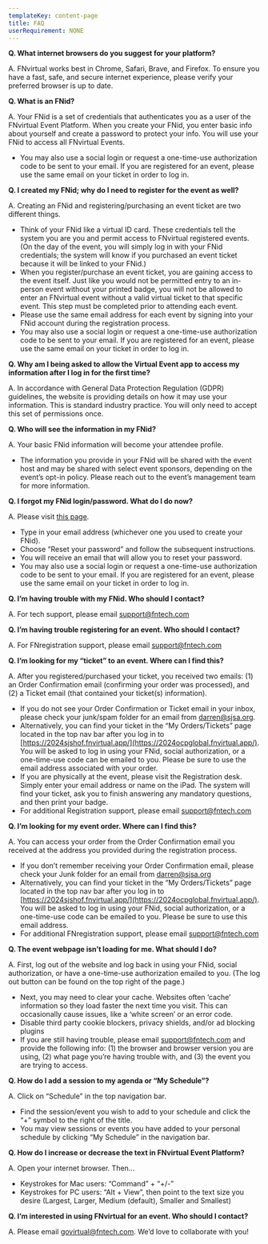 ```yaml
---
templateKey: content-page
title: FAQ
userRequirement: NONE
---
```

**Q. What internet browsers do you suggest for your platform?**

A. FNvirtual works best in Chrome, Safari, Brave, and Firefox. To ensure you have a fast, safe, and secure internet experience, please verify your preferred browser is up to date.

**Q. What is an FNid?**

A. Your FNid is a set of credentials that authenticates you as a user of the FNvirtual Event Platform. When you create your FNid, you enter basic info about yourself and create a password to protect your info. You will use your FNid to access all FNvirtual Events.

* You may also use a social login or request a one-time-use authorization code to be sent to your email. If you are registered for an event, please use the same email on your ticket in order to log in. 

**Q. I created my FNid; why do I need to register for the event as well?**

A. Creating an FNid and registering/purchasing an event ticket are two different things.

* Think of your FNid like a virtual ID card. These credentials tell the system you are you and permit access to FNvirtual registered events. (On the day of the event, you will simply log in with your FNid credentials; the system will know if you purchased an event ticket because it will be linked to your FNid.)
* When you register/purchase an event ticket, you are gaining access to the event itself. Just like you would not be permitted entry to an in-person event without your printed badge, you will not be allowed to enter an FNvirtual event without a valid virtual ticket to that specific event. This step must be completed prior to attending each event.
* Please use the same email address for each event by signing into your FNid account during the registration process.
* You may also use a social login or request a one-time-use authorization code to be sent to your email. If you are registered for an event, please use the same email on your ticket in order to log in. 

**Q. Why am I being asked to allow the Virtual Event app to access my information after I log in for the first time?**

A. In accordance with General Data Protection Regulation (GDPR) guidelines, the website is providing details on how it may use your information. This is standard industry practice. You will only need to accept this set of permissions once.

**Q. Who will see the information in my FNid?**

A. Your basic FNid information will become your attendee profile.

* The information you provide in your FNid will be shared with the event host and may be shared with select event sponsors, depending on the event’s opt-in policy. Please reach out to the event’s management team for more information.

**Q. I forgot my FNid login/password. What do I do now?**

A. Please visit [this page](https://idp.fnvirtual.app/auth/login).

* Type in your email address (whichever one you used to create your FNid). 
* Choose “Reset your password” and follow the subsequent instructions.
* You will receive an email that will allow you to reset your password.
* You may also use a social login or request a one-time-use authorization code to be sent to your email. If you are registered for an event, please use the same email on your ticket in order to log in. 

**Q. I’m having trouble with my FNid. Who should I contact?**

A. For tech support, please email [support@fntech.com](support@fntech.com)

**Q. I’m having trouble registering for an event. Who should I contact?**

A. For FNregistration support, please email [support@fntech.com](registration@opencompute.org)

**Q. I’m looking for my “ticket” to an event. Where can I find this?**

A. After you registered/purchased your ticket, you received two emails: (1) an Order Confirmation email (confirming your order was processed), and (2) a Ticket email (that contained your ticket(s) information).

* If you do not see your Order Confirmation or Ticket email in your inbox, please check your junk/spam folder for an email from darren@sjsa.org.
* Alternatively, you can find your ticket in the “My Orders/Tickets” page located in the top nav bar after you log in to [https://2024sjshof.fnvirtual.app/](https://2024ocpglobal.fnvirtual.app/). You will be asked to log in using your FNid, social authorization, or a one-time-use code can be emailed to you. Please be sure to use the email address associated with your order. 
* If you are physically at the event, please visit the Registration desk. Simply enter your email address or name on the iPad. The system will find your ticket, ask you to finish answering any mandatory questions, and then print your badge.
* For additional Registration support, please email [support@fntech.com](registration@opencompute.org)

**Q. I’m looking for my event order. Where can I find this?**

A. You can access your order from the Order Confirmation email you received at the address you provided during the registration process.

* If you don’t remember receiving your Order Confirmation email, please check your Junk folder for an email from darren@sjsa.org
* Alternatively, you can find your ticket in the “My Orders/Tickets” page located in the top nav bar after you log in to [https://2024sjshof.fnvirtual.app/](https://2024ocpglobal.fnvirtual.app/). You will be asked to log in using your FNid, social authorization, or a one-time-use code can be emailed to you. Please be sure to use this email address. 
* For additional FNregistration support, please email [support@fntech.com](registration@opencompute.org)

**Q. The event webpage isn’t loading for me. What should I do?**

A. First, log out of the website and log back in using your FNid, social authorization, or have a one-time-use authorization emailed to you. (The log out button can be found on the top right of the page.)

* Next, you may need to clear your cache. Websites often ‘cache’ information so they load faster the next time you visit. This can occasionally cause issues, like a ‘white screen’ or an error code.
* Disable third party cookie blockers, privacy shields, and/or ad blocking plugins
* If you are still having trouble, please email [support@fntech.com](support@fntech.com) and provide the following info: (1) the browser and browser version you are using, (2) what page you’re having trouble with, and (3) the event you are trying to access.

**Q. How do I add a session to my agenda or “My Schedule”?**

A. Click on “Schedule” in the top navigation bar. 

* Find the session/event you wish to add to your schedule and click the “+” symbol to the right of the title.
* You may view sessions or events you have added to your personal schedule by clicking “My Schedule” in the navigation bar.

**Q. How do I increase or decrease the text in FNvirtual Event Platform?**

A. Open your internet browser. Then…

* Keystrokes for Mac users: “Command” + “+/-”
* Keystrokes for PC users: “Alt + View”, then point to the text size you desire (Largest, Larger, Medium (default), Smaller and Smallest)

**Q. I’m interested in using FNvirtual for an event. Who should I contact?**

A. Please email [govirtual@fntech.com](govirtual@fntech.com). We’d love to collaborate with you!
